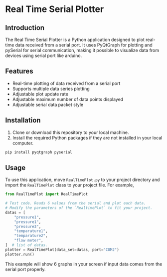 # Real Time Serial Plotter

## Introduction

The Real Time Serial Plotter is a Python application designed to plot 
real-time data received from a serial port. It uses PyQtGraph for plotting 
and pySerial for serial communication, making it possible to visualize data 
from devices using serial port like arduino.

## Features

- Real-time plotting of data received from a serial port
- Supports multiple data series plotting
- Adjustable plot update rate
- Adjustable maximum number of data points displayed
- Adjustable serial data packet style

## Installation

1. Clone or download this repository to your local machine.
2. Install the required Python packages if they are not installed 
in your local computer.

```bash
pip install pyqtgraph pyserial
```

## Usage

To use this application, move `RealTimePlot.py` to your project directory 
and import the `RealTimePlot` class to your project file. For example, 

```python
from RealTimePlot import RealTimePlot

# Test code. Reads 6 values from the serial and plot each data.
# Modify the parameters of the `RealtimePlot` to fit your project.
datas = [
    "pressure1",
    "pressure1",
    "pressure3",
    "temparature1",
    "temparature2",
    "flow meter",
]  # list of datas.
plotter = RealTimePlot(data_set=datas, port="COM2")
plotter.run()
```

This example will show 6 graphs in your screen if input data comes from
the serial port properly.
